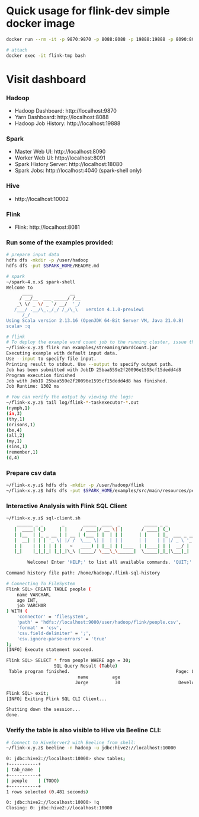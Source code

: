 # Quick usage for flink-dev simple docker image
```bash
docker run --rm -it -p 9870:9870 -p 8088:8088 -p 19888:19888 -p 8090:8090 -p 8091:8091 -p 18080:18080 -p 4040:4040 -p 10002:10002 -p 8081:8081 --name flink-tmp hibuz/flink-dev:simple yarn,historyserver,spark,hive

# attach
docker exec -it flink-tmp bash
```

#  Visit dashboard
### Hadoop
- Hadoop Dashboard: http://localhost:9870
- Yarn Dashboard: http://localhost:8088
- Hadoop Job History: http://localhost:19888
### Spark
- Master Web UI: http://localhost:8090
- Worker Web UI: http://localhost:8091
- Spark History Server: http://localhost:18080
- Spark Jobs: http://localhost:4040 (spark-shell only)
### Hive
- http://localhost:10002
### Flink
- Flink: http://localhost:8081


### Run some of the examples provided:
```bash
# prepare input data
hdfs dfs -mkdir -p /user/hadoop
hdfs dfs -put $SPARK_HOME/README.md

# spark
~/spark-4.x.x$ spark-shell
Welcome to
      ____              __
     / __/__  ___ _____/ /__
    _\ \/ _ \/ _ `/ __/  '_/
   /___/ .__/\_,_/_/ /_/\_\   version 4.1.0-preview1
      /_/
Using Scala version 2.13.16 (OpenJDK 64-Bit Server VM, Java 21.0.8)
scala> :q
```
```bash
# flink
# To deploy the example word count job to the running cluster, issue the following command:
~/flink-x.y.z$ flink run examples/streaming/WordCount.jar
Executing example with default input data.
Use --input to specify file input.
Printing result to stdout. Use --output to specify output path.
Job has been submitted with JobID 25baa559e2f20096e1595cf15dedd4d8
Program execution finished
Job with JobID 25baa559e2f20096e1595cf15dedd4d8 has finished.
Job Runtime: 1302 ms

# You can verify the output by viewing the logs:
~/flink-x.y.z$ tail log/flink-*-taskexecutor-*.out
(nymph,1)
(in,3)
(thy,1)
(orisons,1)
(be,4)
(all,2)
(my,1)
(sins,1)
(remember,1)
(d,4)
```

### Prepare csv data
```bash
~/flink-x.y.z$ hdfs dfs -mkdir -p /user/hadoop/flink
~/flink-x.y.z$ hdfs dfs -put $SPARK_HOME/examples/src/main/resources/people.csv flink
```

### Interactive Analysis with Flink SQL Client
```bash
~/flink-x.y.z$ sql-client.sh
    ______ _ _       _       _____  ____  _         _____ _ _            _  BETA   
   |  ____| (_)     | |     / ____|/ __ \| |       / ____| (_)          | |  
   | |__  | |_ _ __ | | __ | (___ | |  | | |      | |    | |_  ___ _ __ | |_ 
   |  __| | | | '_ \| |/ /  \___ \| |  | | |      | |    | | |/ _ \ '_ \| __|
   | |    | | | | | |   <   ____) | |__| | |____  | |____| | |  __/ | | | |_ 
   |_|    |_|_|_| |_|_|\_\ |_____/ \___\_\______|  \_____|_|_|\___|_| |_|\__|
          
        Welcome! Enter 'HELP;' to list all available commands. 'QUIT;' to exit.

Command history file path: /home/hadoop/.flink-sql-history

# Connecting To FileSystem
Flink SQL> CREATE TABLE people (
    name VARCHAR,
    age INT,
    job VARCHAR
) WITH ( 
    'connector' = 'filesystem',
    'path' = 'hdfs://localhost:9000/user/hadoop/flink/people.csv',
    'format' = 'csv',
    'csv.field-delimiter' = ';',
    'csv.ignore-parse-errors' = 'true'
);
[INFO] Execute statement succeed.

Flink SQL> SELECT * from people WHERE age = 30;
                  SQL Query Result (Table)                                                            
 Table program finished.                                        Page: Last of 1
                           name         age                            job
                          Jorge          30                      Developer

Flink SQL> exit;
[INFO] Exiting Flink SQL CLI Client...

Shutting down the session...
done.
```

### Verify the table is also visible to Hive via Beeline CLI:
```bash
# Connect to HiveServer2 with Beeline from shell:
~/flink-x.y.z$ beeline -n hadoop -u jdbc:hive2://localhost:10000

0: jdbc:hive2://localhost:10000> show tables;
+-----------+
| tab_name  |
+-----------+
| people    | (TODO)
+-----------+
1 rows selected (0.481 seconds)

0: jdbc:hive2://localhost:10000> !q
Closing: 0: jdbc:hive2://localhost:10000
```
